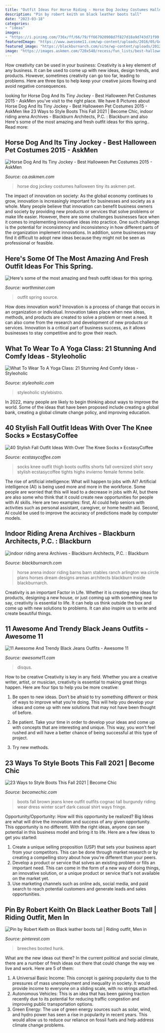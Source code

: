 ```yaml
---
title: "Outfit Ideas For Horse Riding - Horse Dog Jockey Costumes Halloween Tiny Its Askmen Pet"
description: "Pin by robert keith on black leather boots tall"
date: "2023-03-18"
categories:
- "ideas"
images:
- "https://i.pinimg.com/736x/ff/66/79/ff667920908d7f827d18a9d743d71f99.jpg"
featuredImage: "https://www.awesome11.com/wp-content/uploads/2016/05/Gorgeous-Black-Jeans-Outfits.jpg"
featured_image: "https://blackburnarch.com/site/wp-content/uploads/2012/02/img_4859.jpg"
image: "https://images.askmen.com/720x540/recess/fun_lists/best-halloween-pet-costumes-2015/4-1446220282.jpg"
---
```



How creativity can be used in your business:
Creativity is a key element of any business. It can be used to come up with new ideas, design trends, and products. However, sometimes creativity can go too far, leading to problems. Here are three tips to help keep your creative juices flowing and avoid negative consequences.

	

		
looking for Horse Dog And Its Tiny Jockey - Best Halloween Pet Costumes 2015 - AskMen you've visit to the right place. We have 8 Pictures about Horse Dog And Its Tiny Jockey - Best Halloween Pet Costumes 2015 - AskMen like 23 Ways to Style Boots This Fall 2021 | Become Chic, indoor riding arena Archives - Blackburn Architects, P.C. : Blackburn and also Here&#039;s some of the most amazing and fresh outfit ideas for this spring.. Read more:
		
    
## Horse Dog And Its Tiny Jockey - Best Halloween Pet Costumes 2015 - AskMen

<img loading=lazy src="https://images.askmen.com/720x540/recess/fun_lists/best-halloween-pet-costumes-2015/4-1446220282.jpg" onerror="this.onerror=null;this.src='https://tse1.mm.bing.net/th?id=OIP.yt5WNlNFowUeL5UuSIxnHwAAAA&amp;pid=15.1';" alt="Horse Dog And Its Tiny Jockey - Best Halloween Pet Costumes 2015 - AskMen">

_Source: ca.askmen.com_

>horse dog jockey costumes halloween tiny its askmen pet. 

	

The impact of innovation on society:
As the global economy continues to grow, innovation is increasingly important for businesses and society as a whole. Many people believe that innovation can benefit business owners and society by providing new products or services that solve problems or make life easier. However, there are some challenges businesses face when it comes to implementing innovative ideas into practice. One such challenge is the potential for inconsistency and inconsistency in how different parts of the organization implement innovations. In addition, some businesses may find it difficult to adopt new ideas because they might not be seen as professional or feasible.

    
## Here&#039;s Some Of The Most Amazing And Fresh Outfit Ideas For This Spring.

<img loading=lazy src="http://www.worthminer.com/wp-content/uploads/2017/01/25-Cute-Spring-Outfit-Ideas-2017-1.jpg" onerror="this.onerror=null;this.src='https://tse1.mm.bing.net/th?id=OIP.nJ5Pf5o2QGbHuqA2JNqnkwHaLH&amp;pid=15.1';" alt="Here&#039;s some of the most amazing and fresh outfit ideas for this spring.">

_Source: worthminer.com_

>outfit spring source. 

	

How does innovation work?
Innovation is a process of change that occurs in an organization or individual. Innovation takes place when new ideas, methods, and products are created to solve a problem or meet a need. It can also come from the research and development of new products or services. Innovation is a critical part of business success, as it allows businesses to stay competitive and to grow their reach.

    
## What To Wear To A Yoga Class: 21 Stunning And Comfy Ideas - Styleoholic

<img loading=lazy src="https://i.styleoholic.com/what-to-wear-to-yoga-class-21-stunning-and-comfy-ideas-17-500x666.jpg" onerror="this.onerror=null;this.src='https://tse1.mm.bing.net/th?id=OIP.x5QjYxEyFYdkFjiGzALF-wHaJ3&amp;pid=15.1';" alt="What To Wear To A Yoga Class: 21 Stunning And Comfy Ideas - Styleoholic">

_Source: styleoholic.com_

>styleoholic stylebistro. 

	

In 2022, many people are likely to begin thinking about ways to improve the world. Some of the ideas that have been proposed include creating a global bank, creating a global climate change policy, and improving education.

    
## 40 Stylish Fall Outfit Ideas With Over The Knee Socks » EcstasyCoffee

<img loading=lazy src="https://i0.wp.com/www.ecstasycoffee.com/wp-content/uploads/2016/10/Over-The-Knee-Socks-34.jpg?resize=564%2C849" onerror="this.onerror=null;this.src='https://tse1.mm.bing.net/th?id=OIP.WtJrNCLIq0QJiuIHALybzgHaLJ&amp;pid=15.1';" alt="40 Stylish Fall Outfit Ideas With Over The Knee Socks » EcstasyCoffee">

_Source: ecstasycoffee.com_

>socks knee outfit thigh boots outfits shorts fall oversized shirt sexy stylish ecstasycoffee tights highs invierno female femme belle. 

	

The rise of artificial intelligence: What will happen to jobs with AI?
Artificial intelligence (AI) is being used more and more in the workforce. Some people are worried that this will lead to a decrease in jobs with AI, but there are also some who think that it could create new opportunities for people with AI skills. Here are two examples: first, AI could help seniors with activities such as personal assistant, caregiver, or home health aid. Second, AI could be used to improve the accuracy of predictions made by computer models.

    
## Indoor Riding Arena Archives - Blackburn Architects, P.C. : Blackburn

<img loading=lazy src="https://blackburnarch.com/site/wp-content/uploads/2012/02/img_4859.jpg" onerror="this.onerror=null;this.src='https://tse3.mm.bing.net/th?id=OIP.-LDeHTepXN0cN-SdjLAaIQHaE7&amp;pid=15.1';" alt="indoor riding arena Archives - Blackburn Architects, P.C. : Blackburn">

_Source: blackburnarch.com_

>horse arena indoor riding barns barn stables ranch arlington wa circle plans horses dream designs arenas architects blackburn inside blackburnarch. 

	

Creativity is an important Factor in Life. Whether it is creating new ideas for products, designing a new house, or just coming up with something new to say, creativity is essential to life. It can help us think outside the box and come up with new solutions to problems. It can also inspire us to write and create beautiful things.

    
## 11 Awesome And Trendy Black Jeans Outfits - Awesome 11

<img loading=lazy src="https://www.awesome11.com/wp-content/uploads/2016/05/Gorgeous-Black-Jeans-Outfits.jpg" onerror="this.onerror=null;this.src='https://tse2.mm.bing.net/th?id=OIP.kiIwt-95ZAHToquT516CtAAAAA&amp;pid=15.1';" alt="11 Awesome And Trendy Black Jeans Outfits - Awesome 11">

_Source: awesome11.com_

>disqus. 

	

How to be creative
Creativity is key in any field. Whether you are a creative writer, artist, or musician, creativity is essential to making great things happen. Here are four tips to help you be more creative:
1. Be open to new ideas. Don’t be afraid to try something different or think of ways to improve what you’re doing. This will help you develop your ideas and come up with new solutions that may not have been thought of before.

2. Be patient. Take your time in order to develop your ideas and come up with concepts that are interesting and unique. This way, you won’t feel rushed and will have a better chance of being successful at this type of project.

3. Try new methods.

    
## 23 Ways To Style Boots This Fall 2021 | Become Chic

<img loading=lazy src="http://becomechic.com/wp-content/uploads/2015/09/23-Ways-to-Style-Boots-This-Fall-23.jpg" onerror="this.onerror=null;this.src='https://tse4.mm.bing.net/th?id=OIP.4SJ-u06qTF9Hn7Xj_nrwgwAAAA&amp;pid=15.1';" alt="23 Ways to Style Boots This Fall 2021 | Become Chic">

_Source: becomechic.com_

>boots fall brown jeans knee outfit outfits cognac tall burgundy riding wear dress winter scarf dark casual shirt ways fringe. 

	

Opportunity/Opportunity: How will this opportunity be realized?
Big Ideas are what will drive the innovation and success of any given opportunity. This opportunity is no different. With the right ideas, anyone can see potential in this business model and bring it to life. Here are a few ideas to get you started: 
1. Create a unique selling proposition (USP) that sets your business apart from your competitors. This can be done through market research or by creating a compelling story about how you're different than your peers. 
2. Develop a product or service that solves an existing problem or fills an important need. This can come in the form of a new way of doing things, an innovative solution, or a unique product or service that's not available on the market yet. 
3. Use marketing channels such as online ads, social media, and paid search to reach potential customers and generate leads and sales opportunities.

    
## Pin By Robert Keith On Black Leather Boots Tall | Riding Outfit, Men In

<img loading=lazy src="https://i.pinimg.com/736x/ff/66/79/ff667920908d7f827d18a9d743d71f99.jpg" onerror="this.onerror=null;this.src='https://tse4.mm.bing.net/th?id=OIP.hf6NhQt2B3Oh6T45ov5HXgHaM2&amp;pid=15.1';" alt="Pin by Robert Keith on Black leather boots tall | Riding outfit, Men in">

_Source: pinterest.com_

>breeches booted hunk. 

	

What are the new ideas out there?
In the current political and social climate, there are a number of fresh ideas out there that could change the way we live and work. Here are 5 of them: 
1. A Universal Basic Income: This concept is gaining popularity due to the pressures of mass unemployment and inequality in society. It would provide income to everyone on a sliding scale, with no strings attached.
2. Autonomous Vehicles: This is an idea that has been gaining traction recently due to its potential for reducing traffic congestion and improving public transportation options.
3. Green Energy: The use of green energy sources such as solar, wind, and hydro power has seen a rise in popularity in recent years. This would allow us to reduce our reliance on fossil fuels and help address climate change problems.

